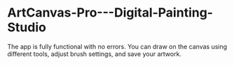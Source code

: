 # ArtCanvas-Pro---Digital-Painting-Studio
The app is fully functional with no errors. You can draw on the canvas using different tools, adjust brush settings, and save your artwork. 
